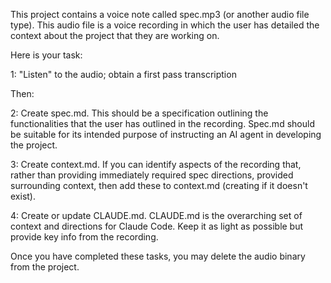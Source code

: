 This project contains a voice note called spec.mp3 (or another audio file type). This audio file is a voice recording in which the user has detailed the context about the project that they are working on.

Here is your task:

1: "Listen" to the audio; obtain a first pass transcription

Then:

2: Create spec.md. This should be a specification outlining the functionalities that the user has outlined in the recording. Spec.md should be suitable for its intended purpose of instructing an AI agent in developing the project. 

3: Create context.md. If you can identify aspects of the recording that, rather than providing immediately required spec directions, provided surrounding context, then add these to context.md (creating if it doesn't exist).

4: Create or update CLAUDE.md. CLAUDE.md is the overarching set of context and directions for Claude Code. Keep it as light as possible but provide key info from the recording.

Once you have completed these tasks, you may delete the audio binary from the project. 